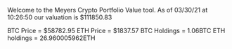 Welcome to the Meyers Crypto Portfolio Value tool. 
As of 03/30/21 at 10:26:50 our valuation is $111850.83 

BTC Price = $58782.95
 ETH Price = $1837.57
BTC Holdings = 1.06BTC
 ETH holdings = 26.960005962ETH 

